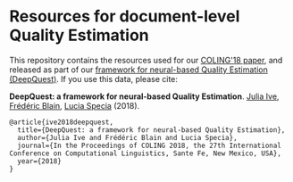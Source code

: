 # Resources for document-level Quality Estimation

This repository contains the resources used for our [COLING'18 paper][1], and released as part of our [framework for neural-based Quality Estimation (DeepQuest)][2].
If you use this data, please cite:

<b>DeepQuest: a framework for neural-based Quality Estimation</b>. [Julia Ive][1], [Frédéric Blain][4], [Lucia Specia][5] (2018).

    @article{ive2018deepquest,
      title={DeepQuest: a framework for neural-based Quality Estimation},
      author={Julia Ive and Frédéric Blain and Lucia Specia},
      journal={In the Proceedings of COLING 2018, the 27th International Conference on Computational Linguistics, Sante Fe, New Mexico, USA},
      year={2018}
    }

[1]: https://fredblain.org/pages/research.html
[2]: https://sheffieldnlp.github.io/deepQuest/
[3]: https://github.com/julia-ive
[4]: https://fredblain.org/
[5]: http://www.dcs.shef.ac.uk/~lucia/
